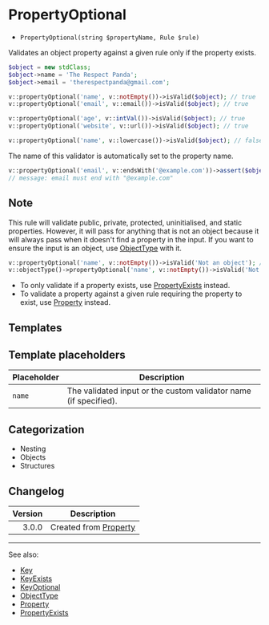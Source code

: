 # PropertyOptional

- `PropertyOptional(string $propertyName, Rule $rule)`

Validates an object property against a given rule only if the property exists.

```php
$object = new stdClass;
$object->name = 'The Respect Panda';
$object->email = 'therespectpanda@gmail.com';

v::propertyOptional('name', v::notEmpty())->isValid($object); // true
v::propertyOptional('email', v::email())->isValid($object); // true

v::propertyOptional('age', v::intVal())->isValid($object); // true
v::propertyOptional('website', v::url())->isValid($object); // true

v::propertyOptional('name', v::lowercase())->isValid($object); // false
```

The name of this validator is automatically set to the property name.

```php
v::propertyOptional('email', v::endsWith('@example.com'))->assert($object);
// message: email must end with "@example.com"
```

## Note

This rule will validate public, private, protected, uninitialised, and static properties. However, it will pass for
anything that is not an object because it will always pass when it doesn't find a property in the input. If you want to
ensure the input is an object, use [ObjectType](ObjectType.md) with it.

```php
v::propertyOptional('name', v::notEmpty())->isValid('Not an object'); // true
v::objectType()->propertyOptional('name', v::notEmpty())->isValid('Not an object'); // false
```

* To only validate if a property exists, use [PropertyExists](PropertyExists.md) instead.
* To validate a property against a given rule requiring the property to exist, use [Property](Property.md) instead.

## Templates

## Template placeholders

| Placeholder | Description                                                      |
|-------------|------------------------------------------------------------------|
| `name`      | The validated input or the custom validator name (if specified). |

## Categorization

- Nesting
- Objects
- Structures

## Changelog

| Version | Description                          |
|--------:|--------------------------------------|
|   3.0.0 | Created from [Property](Property.md) |

***
See also:

- [Key](Key.md)
- [KeyExists](KeyExists.md)
- [KeyOptional](KeyOptional.md)
- [ObjectType](ObjectType.md)
- [Property](Property.md)
- [PropertyExists](PropertyExists.md)
